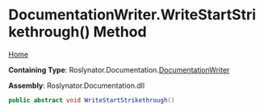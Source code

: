 <a name="_top"></a>

# DocumentationWriter\.WriteStartStrikethrough\(\) Method

[Home](../../../../README.md#_top)

**Containing Type**: Roslynator\.Documentation\.[DocumentationWriter](../README.md#_top)

**Assembly**: Roslynator\.Documentation\.dll

```csharp
public abstract void WriteStartStrikethrough()
```


